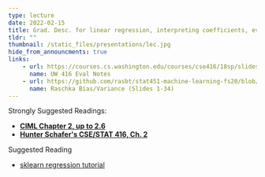 ```yaml
---
type: lecture
date: 2022-02-15
title: Grad. Desc. for linear regression, interpreting coefficients, eval part 1.
tldr: ""
thumbnail: /static_files/presentations/lec.jpg
hide_from_announcments: true
links: 
    - url: https://courses.cs.washington.edu/courses/cse416/18sp/slides/L4_assessingperformance-errors-biasvar.pdf
      name: UW 416 Eval Notes
    - url: https://github.com/rasbt/stat451-machine-learning-fs20/blob/master/L08/08-model-eval-1-intro__slides.pdf
      name: Raschka Bias/Variance (Slides 1-34)
---
```


Strongly Suggested Readings:
- **[CIML Chapter 2, up to 2.6](http://ciml.info/dl/v0_99/ciml-v0_99-all.pdf)**
- **[Hunter Schafer's CSE/STAT 416, Ch. 2](https://cse-stat-416-book.vercel.app/chapters/assessing_performance)**

Suggested Reading
- [sklearn regression tutorial](https://scikit-learn.org/stable/auto_examples/inspection/plot_linear_model_coefficient_interpretation.html)